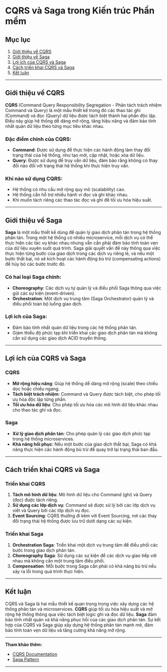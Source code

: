 
# CQRS và Saga trong Kiến trúc Phần mềm

## Mục lục
1. [Giới thiệu về CQRS](#giới-thiệu-về-cqrs)
2. [Giới thiệu về Saga](#giới-thiệu-về-saga)
3. [Lợi ích của CQRS và Saga](#lợi-ích-của-cqrs-và-saga)
4. [Cách triển khai CQRS và Saga](#cách-triển-khai-cqrs-và-saga)
5. [Kết luận](#kết-luận)

---

## Giới thiệu về CQRS

**CQRS** (Command Query Responsibility Segregation - Phân tách trách nhiệm Command và Query) là một mẫu thiết kế trong đó các thao tác ghi (Command) và đọc (Query) dữ liệu được tách biệt thành hai phần độc lập. Điều này giúp hệ thống dễ dàng mở rộng, tăng hiệu năng và đảm bảo tính nhất quán dữ liệu theo từng mục tiêu khác nhau.

### Đặc điểm chính của CQRS:
- **Command**: Được sử dụng để thực hiện các hành động làm thay đổi trạng thái của hệ thống, như tạo mới, cập nhật, hoặc xóa dữ liệu.
- **Query**: Được sử dụng để truy vấn dữ liệu, đảm bảo rằng không có thay đổi nào đối với trạng thái hệ thống khi thực hiện truy vấn.

### Khi nào sử dụng CQRS:
- Hệ thống có nhu cầu mở rộng quy mô (scalability) cao.
- Hệ thống cần hỗ trợ nhiều hành vi đọc và ghi khác nhau.
- Khi muốn tách riêng các thao tác đọc và ghi để tối ưu hóa hiệu suất.

---

## Giới thiệu về Saga

**Saga** là một mẫu thiết kế dùng để quản lý giao dịch phân tán trong hệ thống phân tán. Trong một hệ thống có nhiều microservice, mỗi dịch vụ có thể thực hiện các tác vụ khác nhau nhưng vẫn cần phải đảm bảo tính toàn vẹn của dữ liệu xuyên suốt quá trình. Saga giải quyết vấn đề này thông qua việc thực hiện từng bước của giao dịch trong các dịch vụ riêng lẻ, và nếu một bước thất bại, nó sẽ kích hoạt các hành động bù trừ (compensating actions) để hủy bỏ các bước trước đó.

### Có hai loại Saga chính:
- **Choreography**: Các dịch vụ tự quản lý và điều phối Saga thông qua việc gửi các sự kiện (event-driven).
- **Orchestration**: Một dịch vụ trung tâm (Saga Orchestrator) quản lý và điều phối toàn bộ luồng giao dịch.

### Lợi ích của Saga:
- Đảm bảo tính nhất quán dữ liệu trong các hệ thống phân tán.
- Giảm thiểu độ phức tạp khi triển khai các giao dịch phân tán mà không cần sử dụng các giao dịch ACID truyền thống.

---

## Lợi ích của CQRS và Saga

### CQRS
- **Mở rộng hiệu năng**: Giúp hệ thống dễ dàng mở rộng (scale) theo chiều dọc hoặc chiều ngang.
- **Tách biệt trách nhiệm**: Command và Query được tách biệt, cho phép tối ưu hóa độc lập từng phần.
- **Tối ưu hóa dữ liệu**: Cho phép tối ưu hóa các mô hình dữ liệu khác nhau cho thao tác ghi và đọc.

### Saga
- **Xử lý giao dịch phân tán**: Cho phép quản lý các giao dịch phức tạp trong hệ thống microservices.
- **Khả năng hồi phục**: Nếu một bước của giao dịch thất bại, Saga có khả năng thực hiện các hành động bù trừ để quay trở lại trạng thái ban đầu.

---

## Cách triển khai CQRS và Saga

### Triển khai CQRS
1. **Tách mô hình dữ liệu**: Mô hình dữ liệu cho Command (ghi) và Query (đọc) được tách riêng.
2. **Sử dụng các lớp dịch vụ**: Command sẽ được xử lý bởi các lớp dịch vụ viết và Query bởi các lớp dịch vụ đọc.
3. **Event Sourcing**: CQRS thường đi kèm với Event Sourcing, nơi các thay đổi trạng thái hệ thống được lưu trữ dưới dạng các sự kiện.

### Triển khai Saga
1. **Orchestration Saga**: Triển khai một dịch vụ trung tâm để điều phối các bước trong giao dịch phân tán.
2. **Choreography Saga**: Sử dụng các sự kiện để các dịch vụ giao tiếp với nhau mà không cần một trung tâm điều phối.
3. **Compensation**: Mỗi bước trong Saga cần phải có khả năng bù trừ nếu xảy ra lỗi trong quá trình thực hiện.

---

## Kết luận

CQRS và Saga là hai mẫu thiết kế quan trọng trong việc xây dựng các hệ thống phân tán và microservices. **CQRS** giúp tối ưu hóa hiệu suất và mở rộng hệ thống thông qua việc tách biệt logic ghi và đọc dữ liệu. **Saga** đảm bảo tính nhất quán và khả năng phục hồi của các giao dịch phân tán. Sự kết hợp của CQRS và Saga giúp xây dựng hệ thống phân tán mạnh mẽ, đảm bảo tính toàn vẹn dữ liệu và tăng cường khả năng mở rộng.

---

**Tham khảo thêm:**
- [CQRS Documentation](https://martinfowler.com/bliki/CQRS.html)
- [Saga Pattern](https://microservices.io/patterns/data/saga.html)

---
